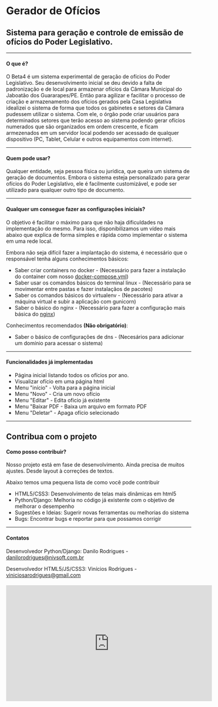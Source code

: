 <h1>Gerador de Ofícios</h1>

<h2>Sistema para geração e controle de emissão de ofícios do Poder Legislativo.</h2>

<hr>

<h4>O que é?</h4>

<p>O Beta4 é um sistema experimental de geração de ofícios do Poder Legislativo. Seu desenvolvimento inicial se deu devido a falta de padronização e de local para armazenar ofícios da Câmara Municipal do Jaboatão dos Guararapes/PE. Então para agilizar e facilitar o processo de criação e armazenamento dos ofícios gerados pela Casa Legislativa idealizei o sistema de forma que todos os gabinetes e setores da Câmara pudessem utilizar o sistema. Com ele, o órgão pode criar usuários para determinados setores que terão acesso ao sistema podendo gerar ofícios numerados que são organizados em ordem crescente, e ficam armezenados em um servidor local podendo ser acessado de qualquer dispositivo (PC, Tablet, Celular e outros equipamentos com internet).</p>

<hr>

<h4>Quem pode usar?</h4>

<p>Qualquer entidade, seja pessoa física ou jurídica, que queira um sistema de geração de documentos. Embora o sistema esteja personalizado para gerar ofícios do Poder Legislativo, ele é facilmente customizável, e pode ser utilizado para qualquer outro tipo de documento.</p>

<hr>

<h4>Qualquer um consegue fazer as configurações iniciais?</h4>

<p>O objetivo é facilitar o máximo para que não haja dificuldades na implementação do mesmo. Para isso, disponibilizamos um vídeo mais abaixo que explica de forma simples e rápida como implementar o sistema em uma rede local.</p>

<p>Embora não seja difícil fazer a implantação do sistema, é necessário que o responsável tenha alguns conhecimentos básicos:</p>

<ul>
  <li>Saber criar containers no docker - (Necessário para fazer a instalação do container com nosso <a href="https://github.com/daniloarodrigues/oficio/blob/master/docker-compose.yml">docker-compose.yml</a>)</li>
  <li>Saber usar os comandos básicos do terminal linux - (Necessário para se movimentar entre pastas e fazer instalaçãos de pacotes)</li>
  <li>Saber os comandos básicos do virtualenv - (Necessário para ativar a máquina virtual e subir a aplicação com gunicorn)</li>
  <li>Saber o básico do nginx - (Necessário para fazer a configuração mais básica do <a href="https://github.com/daniloarodrigues/oficio/blob/master/default.conf">nginx</a>)</li>
</ul>

<p>Conhecimentos recomendados <b>(Não obrigatório)</b>:</p>

<ul>
  <li>Saber o básico de configurações de dns - (Necesários para adicionar um domínio para acessar o sistema)</li>
</ul>

<hr>

<h4>Funcionalidades já implementadas</h4>

<ul>
  <li>Página inicial listando todos os ofícios por ano.</li>
  <li>Visualizar ofício em uma página html</li>
  <li>Menu "início" - Volta para a página inicial</li>
  <li>Menu "Novo" - Cria um novo ofício</li>
  <li>Menu "Editar" - Edita oficio já existente</li>
  <li>Menu "Baixar PDF - Baixa um arquivo em formato PDF</li>
  <li>Menu "Deletar" - Apaga ofício selecionado</li>
</ul>

<hr>

<h2>Contribua com o projeto</h2>

<h4>Como posso contribuir?</h4>

<p>Nosso projeto está em fase de desenvolvimento. Ainda precisa de muitos ajustes. Desde layout à correções de textos.</p>

<p>Abaixo temos uma pequena lista de como você pode contribuir</p>

<ul>
  <li>HTML5/CSS3: Desenvolvimento de telas mais dinâmicas em html5</li>
  <li>Python/Django: Melhoria no código já existente com o objetivo de melhorar o desempenho</li>
  <li>Sugestões e Ideias: Sugerir novas ferramentas ou melhorias do sistema</li>
  <li>Bugs: Encontrar bugs e reportar para que possamos corrigir</li>
</ul>

<hr>

<h4>Contatos</h4>

<p>Desenvolvedor Python/Django: Danilo Rodrigues - <a href="mailto:danilorodrigues@nivsoft.com.br?Subject=Beta4"> danilorodrigues@nivsoft.com.br</a></p>
<p>Desenvolvedor HTML5/JS/CSS3: Vinícios Rodrigues - <a href="mailto:viniciosarodrigues@gmail.com?Subject=Beta4"> viniciosarodrigues@gmail.com</a></p>

<h4><iframe width="560" height="315" src="https://www.youtube.com/embed/la7QUvXANMw" frameborder="0" allow="autoplay; encrypted-media" allowfullscreen></iframe></h4>
